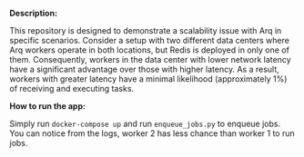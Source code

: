 **Description:** 

This repository is designed to demonstrate a scalability issue with Arq in specific scenarios. Consider a setup with two different data centers where Arq workers operate in both locations, but Redis is deployed in only one of them. Consequently, workers in the data center with lower network latency have a significant advantage over those with higher latency. As a result, workers with greater latency have a minimal likelihood (approximately 1%) of receiving and executing tasks.

**How to run the app:**

Simply run `docker-compose up` and run `enqueue_jobs.py` to enqueue jobs. You can notice from the logs, worker 2 has less chance than worker 1 to run jobs.
